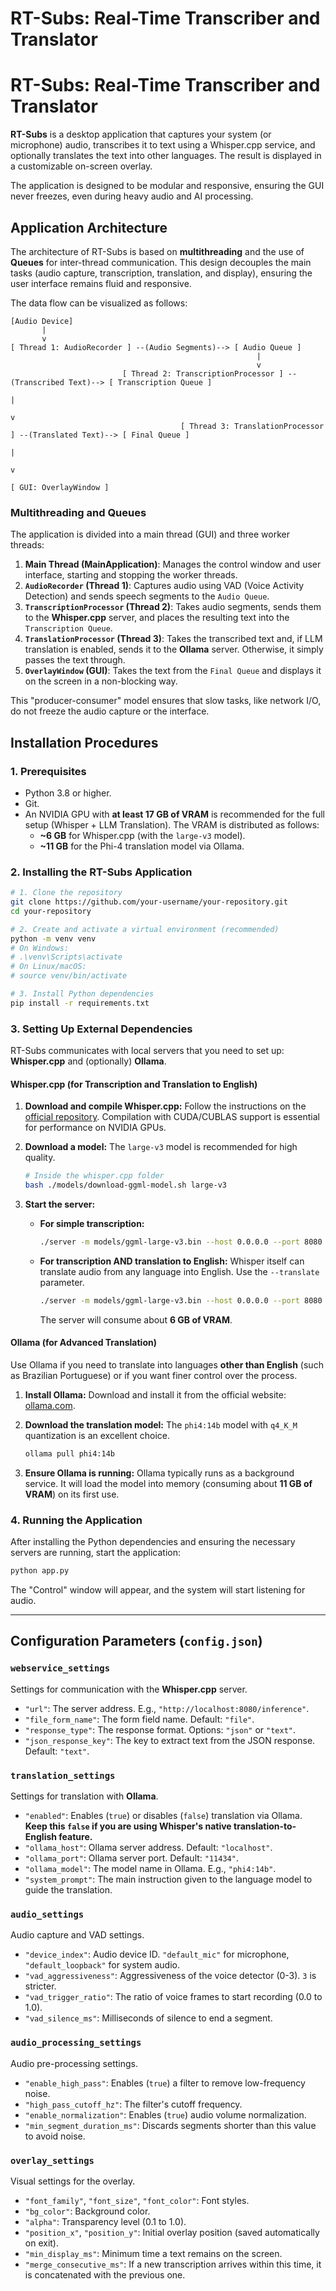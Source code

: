 # RT-Subs: Real-Time Transcriber and Translator

# RT-Subs: Real-Time Transcriber and Translator

**RT-Subs** is a desktop application that captures your system (or microphone) audio, transcribes it to text using a Whisper.cpp service, and optionally translates the text into other languages. The result is displayed in a customizable on-screen overlay.

The application is designed to be modular and responsive, ensuring the GUI never freezes, even during heavy audio and AI processing.

## Application Architecture

The architecture of RT-Subs is based on **multithreading** and the use of **Queues** for inter-thread communication. This design decouples the main tasks (audio capture, transcription, translation, and display), ensuring the user interface remains fluid and responsive.

The data flow can be visualized as follows:

```
[Audio Device]
       |
       v
[ Thread 1: AudioRecorder ] --(Audio Segments)--> [ Audio Queue ]
                                                       |
                                                       v
                         [ Thread 2: TranscriptionProcessor ] --(Transcribed Text)--> [ Transcription Queue ]
                                                                                            |
                                                                                            v
                                      [ Thread 3: TranslationProcessor ] --(Translated Text)--> [ Final Queue ]
                                                                                                      |
                                                                                                      v
                                                                                            [ GUI: OverlayWindow ]
```

### Multithreading and Queues

The application is divided into a main thread (GUI) and three worker threads:

1. **Main Thread (MainApplication)**: Manages the control window and user interface, starting and stopping the worker threads.
2. **`AudioRecorder` (Thread 1)**: Captures audio using VAD (Voice Activity Detection) and sends speech segments to the `Audio Queue`.
3. **`TranscriptionProcessor` (Thread 2)**: Takes audio segments, sends them to the **Whisper.cpp** server, and places the resulting text into the `Transcription Queue`.
4. **`TranslationProcessor` (Thread 3)**: Takes the transcribed text and, if LLM translation is enabled, sends it to the **Ollama** server. Otherwise, it simply passes the text through.
5. **`OverlayWindow` (GUI)**: Takes the text from the `Final Queue` and displays it on the screen in a non-blocking way.

This "producer-consumer" model ensures that slow tasks, like network I/O, do not freeze the audio capture or the interface.

## Installation Procedures

### 1. Prerequisites

* Python 3.8 or higher.
* Git.
* An NVIDIA GPU with **at least 17 GB of VRAM** is recommended for the full setup (Whisper + LLM Translation). The VRAM is distributed as follows:
  * **~6 GB** for Whisper.cpp (with the `large-v3` model).
  * **~11 GB** for the Phi-4 translation model via Ollama.

### 2. Installing the RT-Subs Application

```bash
# 1. Clone the repository
git clone https://github.com/your-username/your-repository.git
cd your-repository

# 2. Create and activate a virtual environment (recommended)
python -m venv venv
# On Windows:
# .\venv\Scripts\activate
# On Linux/macOS:
# source venv/bin/activate

# 3. Install Python dependencies
pip install -r requirements.txt
```

### 3. Setting Up External Dependencies

RT-Subs communicates with local servers that you need to set up: **Whisper.cpp** and (optionally) **Ollama**.

#### **Whisper.cpp (for Transcription and Translation to English)**

1. **Download and compile Whisper.cpp:** Follow the instructions on the [official repository](https://github.com/ggerganov/whisper.cpp). Compilation with CUDA/CUBLAS support is essential for performance on NVIDIA GPUs.

2. **Download a model:** The `large-v3` model is recommended for high quality.
   
   ```bash
   # Inside the whisper.cpp folder
   bash ./models/download-ggml-model.sh large-v3
   ```

3. **Start the server:**
   
   * **For simple transcription:**
     
     ```bash
     ./server -m models/ggml-large-v3.bin --host 0.0.0.0 --port 8080
     ```
   
   * **For transcription AND translation to English:** Whisper itself can translate audio from any language into English. Use the `--translate` parameter.
     
     ```bash
     ./server -m models/ggml-large-v3.bin --host 0.0.0.0 --port 8080 --translate
     ```
     
     The server will consume about **6 GB of VRAM**.

#### **Ollama (for Advanced Translation)**

Use Ollama if you need to translate into languages **other than English** (such as Brazilian Portuguese) or if you want finer control over the process.

1. **Install Ollama:** Download and install it from the official website: [ollama.com](https://ollama.com/).

2. **Download the translation model:** The `phi4:14b` model with `q4_K_M` quantization is an excellent choice.
   
   ```bash
   ollama pull phi4:14b
   ```

3. **Ensure Ollama is running:** Ollama typically runs as a background service. It will load the model into memory (consuming about **11 GB of VRAM**) on its first use.

### 4. Running the Application

After installing the Python dependencies and ensuring the necessary servers are running, start the application:

```bash
python app.py
```

The "Control" window will appear, and the system will start listening for audio.

---

## Configuration Parameters (`config.json`)

### `webservice_settings`

Settings for communication with the **Whisper.cpp** server.

* `"url"`: The server address. E.g., `"http://localhost:8080/inference"`.
* `"file_form_name"`: The form field name. Default: `"file"`.
* `"response_type"`: The response format. Options: `"json"` or `"text"`.
* `"json_response_key"`: The key to extract text from the JSON response. Default: `"text"`.

### `translation_settings`

Settings for translation with **Ollama**.

* `"enabled"`: Enables (`true`) or disables (`false`) translation via Ollama. **Keep this `false` if you are using Whisper's native translation-to-English feature.**
* `"ollama_host"`: Ollama server address. Default: `"localhost"`.
* `"ollama_port"`: Ollama server port. Default: `"11434"`.
* `"ollama_model"`: The model name in Ollama. E.g., `"phi4:14b"`.
* `"system_prompt"`: The main instruction given to the language model to guide the translation.

### `audio_settings`

Audio capture and VAD settings.

* `"device_index"`: Audio device ID. `"default_mic"` for microphone, `"default_loopback"` for system audio.
* `"vad_aggressiveness"`: Aggressiveness of the voice detector (0-3). `3` is stricter.
* `"vad_trigger_ratio"`: The ratio of voice frames to start recording (0.0 to 1.0).
* `"vad_silence_ms"`: Milliseconds of silence to end a segment.

### `audio_processing_settings`

Audio pre-processing settings.

* `"enable_high_pass"`: Enables (`true`) a filter to remove low-frequency noise.
* `"high_pass_cutoff_hz"`: The filter's cutoff frequency.
* `"enable_normalization"`: Enables (`true`) audio volume normalization.
* `"min_segment_duration_ms"`: Discards segments shorter than this value to avoid noise.

### `overlay_settings`

Visual settings for the overlay.

* `"font_family"`, `"font_size"`, `"font_color"`: Font styles.
* `"bg_color"`: Background color.
* `"alpha"`: Transparency level (0.1 to 1.0).
* `"position_x"`, `"position_y"`: Initial overlay position (saved automatically on exit).
* `"min_display_ms"`: Minimum time a text remains on the screen.
* `"merge_consecutive_ms"`: If a new transcription arrives within this time, it is concatenated with the previous one.